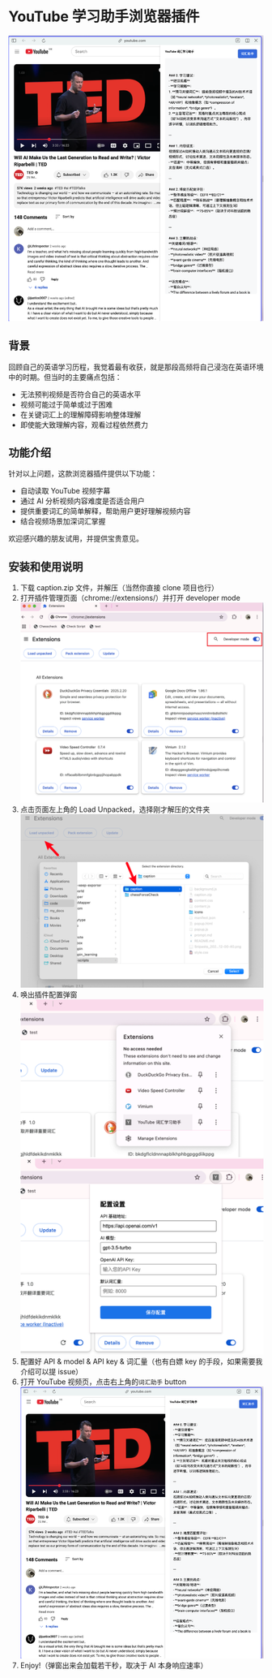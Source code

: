 # YouTube 学习助手浏览器插件

![alt text](images/Snipaste_2025-03-19_11-45-06.png)

## 背景

回顾自己的英语学习历程，我觉着最有收获，就是那段高频将自己浸泡在英语环境中的时期。但当时的主要痛点包括：

- 无法预判视频是否符合自己的英语水平
- 视频可能过于简单或过于困难
- 在关键词汇上的理解障碍影响整体理解
- 即使能大致理解内容，观看过程依然费力

## 功能介绍

针对以上问题，这款浏览器插件提供以下功能：

- 自动读取 YouTube 视频字幕
- 通过 AI 分析视频内容难度是否适合用户
- 提供重要词汇的简单解释，帮助用户更好理解视频内容
- 结合视频场景加深词汇掌握

欢迎感兴趣的朋友试用，并提供宝贵意见。

## 安装和使用说明

1. 下载 caption.zip 文件，并解压（当然你直接 clone 项目也行）
2. 打开插件管理页面（chrome://extensions/）并打开 developer mode
![alt text](images/Snipaste_2025-03-19_12-00-40.png)
3. 点击页面左上角的 Load Unpacked，选择刚才解压的文件夹
![alt text](images/image.png)
4. 唤出插件配置弹窗
![alt text](images/image-1.png)
![alt text](images/image-2.png)
5. 配置好 API & model & API key & 词汇量（也有白嫖 key 的手段，如果需要我介绍可以提 issue）
6. 打开 YouTube 视频页，点击右上角的`词汇助手` button
![alt text](images/Snipaste_2025-03-19_11-45-06.png)
7. Enjoy!（弹窗出来会加载若干秒，取决于 AI 本身响应速率）